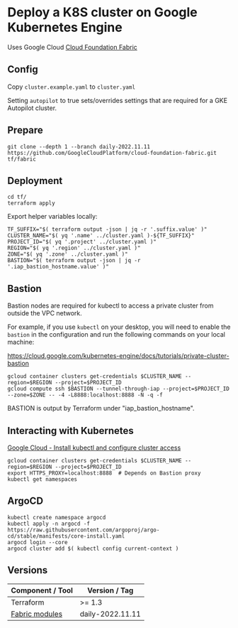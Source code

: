 # Deploy a K8S cluster on Google Kubernetes Engine

Uses Google Cloud [Cloud Foundation Fabric](https://github.com/GoogleCloudPlatform/cloud-foundation-fabric/)

## Config

Copy `cluster.example.yaml` to `cluster.yaml`

Setting `autopilot` to true sets/overrides settings that are required for a GKE Autopilot cluster.

## Prepare

```shell
git clone --depth 1 --branch daily-2022.11.11 https://github.com/GoogleCloudPlatform/cloud-foundation-fabric.git tf/fabric
```

## Deployment

```shell
cd tf/
terraform apply
```

Export helper variables locally:

```shell
TF_SUFFIX="$( terraform output -json | jq -r '.suffix.value' )"
CLUSTER_NAME="$( yq '.name' ../cluster.yaml )-${TF_SUFFIX}"
PROJECT_ID="$( yq '.project' ../cluster.yaml )"
REGION="$( yq '.region' ../cluster.yaml )"
ZONE="$( yq '.zone' ../cluster.yaml )"
BASTION="$( terraform output -json | jq -r '.iap_bastion_hostname.value' )"
```

## Bastion

Bastion nodes are required for kubectl to access a private cluster from outside the VPC network.

For example, if you use `kubectl` on your desktop, you will need to enable the `bastion` in the configuration and run the following commands on your local machine:

https://cloud.google.com/kubernetes-engine/docs/tutorials/private-cluster-bastion

```shell
gcloud container clusters get-credentials $CLUSTER_NAME --region=$REGION --project=$PROJECT_ID
gcloud compute ssh $BASTION --tunnel-through-iap --project=$PROJECT_ID --zone=$ZONE -- -4 -L8888:localhost:8888 -N -q -f
```

BASTION is output by Terraform under "iap_bastion_hostname".

## Interacting with Kubernetes

[Google Cloud - Install kubectl and configure cluster access](https://cloud.google.com/kubernetes-engine/docs/how-to/cluster-access-for-kubectl)

```shell
gcloud container clusters get-credentials $CLUSTER_NAME --region=$REGION --project=$PROJECT_ID
export HTTPS_PROXY=localhost:8888  # Depends on Bastion proxy
kubectl get namespaces
```

## ArgoCD

```shell
kubectl create namespace argocd
kubectl apply -n argocd -f https://raw.githubusercontent.com/argoproj/argo-cd/stable/manifests/core-install.yaml
argocd login --core
argocd cluster add $( kubectl config current-context )
```

## Versions

| Component / Tool | Version / Tag |
| ---       | ---     |
| Terraform | >= 1.3 |
| [Fabric modules](https://github.com/GoogleCloudPlatform/cloud-foundation-fabric/) | daily-2022.11.11 |
